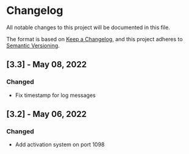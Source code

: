 # Changelog

All notable changes to this project will be documented in this file.

The format is based on [Keep a Changelog](https://keepachangelog.com/en/1.0.0/),
and this project adheres to [Semantic Versioning](https://semver.org/spec/v2.0.0.html).


## [3.3] - May 08, 2022

### Changed

* Fix timestamp for log messages


## [3.2] - May 06, 2022

### Changed

* Add activation system on port 1098
